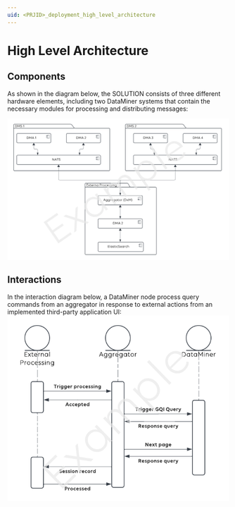 ```yaml
---
uid: <PRJID>_deployment_high_level_architecture
---
```


# High Level Architecture

<!-- REMOVABLE DESCRIPTION
A high-level architecture outlines the interconnected components and how they interact to deliver a cohesive solution. It can be organized around elements (hardware or software) providing functionality to form the services utilized by end users.
-->
## Components
As shown in the diagram below, the SOLUTION consists of three different hardware elements, including two DataMiner systems that contain the necessary modules for processing and distributing messages:

![components.png](../../images/PRJNAME/components.png)

## Interactions

In the interaction diagram below, a DataMiner node process query commands from an aggregator in response to external actions from an implemented third-party application UI:
![interactions.png](../../images/PRJNAME/interactions.png)